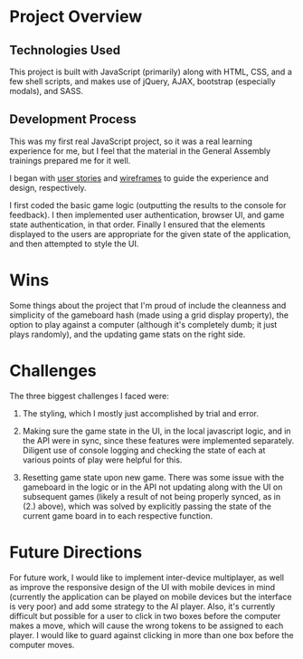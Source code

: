 # Project Overview

## Technologies Used

This project is built with JavaScript (primarily) along with HTML, CSS, and a few shell scripts, and makes use of jQuery, AJAX, bootstrap (especially modals), and SASS.

## Development Process

This was my first real JavaScript project, so it was a real learning experience for me, but I feel that the material in the General Assembly trainings prepared me for it well.

I began with [user stories](/assets/userstories.md) and [wireframes](/assets/wireframe.jpg) to guide the experience and design, respectively.

I first coded the basic game logic (outputting the results to the console for feedback). I then implemented user authentication, browser UI, and game state authentication, in that order. Finally I ensured that the elements displayed to the users are appropriate for the given state of the application, and then attempted to style the UI.

# Wins

Some things about the project that I'm proud of include the cleanness and simplicity of the gameboard hash (made using a grid display property), the option to play against a computer (although it's completely dumb; it just plays randomly), and the updating game stats on the right side.

# Challenges

The three biggest challenges I faced were:

1. The styling, which I mostly just accomplished by trial and error.

2. Making sure the game state in the UI, in the local javascript logic, and in the API were in sync, since these features were implemented separately. Diligent use of console logging and checking the state of each at various points of play were helpful for this.

3. Resetting game state upon new game. There was some issue with the gameboard in the logic or in the API not updating along with the UI on subsequent games (likely a result of not being properly synced, as in (2.) above), which was solved by explicitly passing the state of the current game board in to each respective function.

# Future Directions

For future work, I would like to implement inter-device multiplayer, as well as improve the responsive design of the UI with mobile devices in mind (currently the application can be played on mobile devices but the interface is very poor) and add some strategy to the AI player. Also, it's currently difficult but possible for a user to click in two boxes before the computer makes a move, which will cause the wrong tokens to be assigned to each player. I would like to guard against clicking in more than one box before the computer moves.
